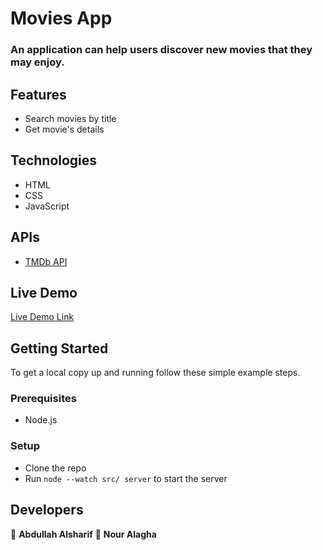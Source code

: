 # Movies App

### An application can help users discover new movies that they may enjoy.

## Features

- Search movies by title
- Get movie's details

## Technologies

- HTML
- CSS
- JavaScript

## APIs

- [TMDb API](https://www.themoviedb.org/documentation/api)

## Live Demo

[Live Demo Link](https://)

## Getting Started

To get a local copy up and running follow these simple example steps.

### Prerequisites

- Node.js

### Setup

- Clone the repo
- Run `node --watch src/ server` to start the server

## Developers
👤 **Abdullah Alsharif**  👤 **Nour Alagha**



